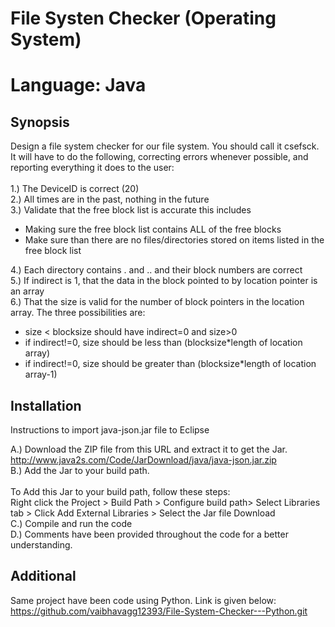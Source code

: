 # File Systen Checker (Operating System)
# Language: Java

## Synopsis

Design a file system checker for our file system.  You should call it csefsck.  It will have to do the following, correcting errors whenever possible, and reporting everything it does to the user:<br>
<br>1.)	The DeviceID is correct (20)<br>
2.)	All times are in the past, nothing in the future<br>
3.)	Validate that the free block list is accurate this includes<br>
  - Making sure the free block list contains ALL of the free blocks<br>
  - Make sure than there are no files/directories stored on items listed in the free block list<br>
  
4.)	Each directory contains . and .. and their block numbers are correct<br>
5.)	If indirect is 1, that the data in the block pointed to by location pointer is an array<br>
6.)	That the size is valid for the number of block pointers in the location array. The three possibilities are:<br>
  - size < blocksize  should have indirect=0 and size>0<br>
  - if indirect!=0, size should be less than (blocksize*length of location array)<br>
  - if indirect!=0, size should be greater than (blocksize*length of location array-1)<br>


## Installation

Instructions to import java-json.jar file to Eclipse
  
   A.) Download the ZIP file from this URL and extract it to get the Jar.<br>
       http://www.java2s.com/Code/JarDownload/java/java-json.jar.zip<br>
   B.) Add the Jar to your build path.<br><br>
  	   To Add this Jar to your build path, follow these steps:<br>
        Right click the Project > 
       				Build Path > 
       	   Configure build path>
        	  Select Libraries tab >
  	     Click Add External Libraries >
        Select the Jar file Download<br>
   C.) Compile and run the code<br>
   D.) Comments have been provided throughout the code for a better understanding.<br>

## Additional
Same project have been code using Python. Link is given below:<br>
https://github.com/vaibhavagg12393/File-System-Checker---Python.git

